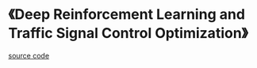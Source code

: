# 《Deep Reinforcement Learning and Traffic Signal Control Optimization》

[source code](https://github.com/ncut-ai/Deep-Reinforcement-Learning-for-Traffic-Signal-Control-Optimization)